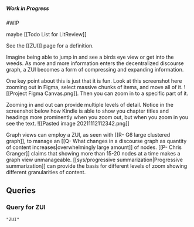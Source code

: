 ##### Work in Progress
#WIP

maybe [[Todo List for LitReview]]

See the [[ZUI]] page for a definition.

Imagine being able to jump in and see a birds eye view or get into the weeds. As more and more information enters the decentralized discourse graph, a ZUI becomes a form of compressing and expanding information. 

One key point about this is just that it is fun. Look at this screenshot here zooming out in Figma, select massive chunks of items, and move all of it. ![[Project Figma Canvas.png]]. Then you can zoom in to a specific part of it.

Zooming in and out can provide multiple levels of detail. Notice in the screenshot below how Kindle is able to show you chapter titles and headings more prominently when you zoom out, but when you zoom in you see the text. ![[Pasted image 20211112112342.png]]

Graph views can employ a ZUI, as seen with [[R- G6 large clustered graph]], to manage an [[Q- What changes in a discourse graph as quantity of content increases|overwhelmingly large amount]] of nodes. [[P- Chris Granger]] claims that showing more than 15-20 nodes at a time makes a graph view unmanageable. [[sys/progressive summarization|Progressive summarization]] can provide the basis for different levels of zoom showing different granularities of content.

## Queries
### Query for ZUI
```query
"ZUI"
```
